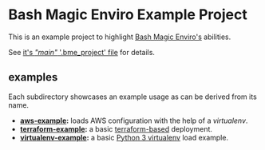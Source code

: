 Bash Magic Enviro Example Project
=================================

This is an example project to highlight [Bash Magic Enviro's](https://github.com/jmnavarrol/bash-magic-enviro) abilities.

See [it's *"main"* '.bme_project' file](./.bme_project) for details.

## examples
Each subdirectory showcases an example usage as can be derived from its name.
* **[aws-example](./aws-example/):** loads AWS configuration with the help of a *virtualenv*.
* **[terraform-example](./terraform-example/):** a basic [terraform-based](https://www.terraform.io/intro/index.html) deployment.
* **[virtualenv-example](./virtualenv-example/):** a basic [Python 3 virtualenv](https://docs.python.org/3/library/venv.html) load example.
